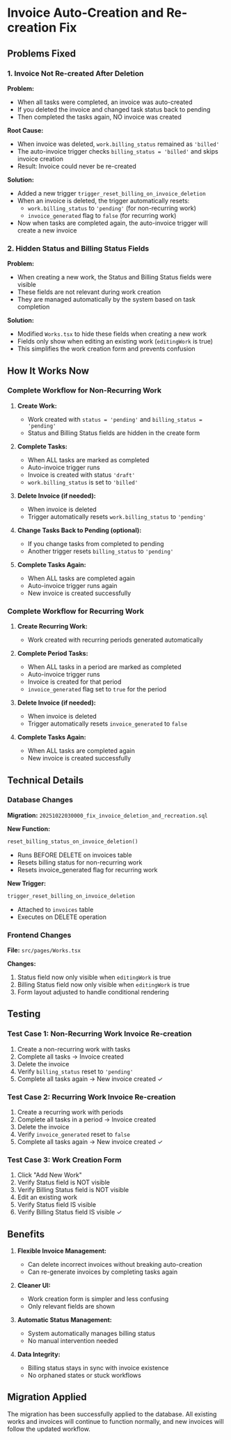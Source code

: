 # Invoice Auto-Creation and Re-creation Fix

## Problems Fixed

### 1. Invoice Not Re-created After Deletion
**Problem:**
- When all tasks were completed, an invoice was auto-created
- If you deleted the invoice and changed task status back to pending
- Then completed the tasks again, NO invoice was created

**Root Cause:**
- When invoice was deleted, `work.billing_status` remained as `'billed'`
- The auto-invoice trigger checks `billing_status = 'billed'` and skips invoice creation
- Result: Invoice could never be re-created

**Solution:**
- Added a new trigger `trigger_reset_billing_on_invoice_deletion`
- When an invoice is deleted, the trigger automatically resets:
  - `work.billing_status` to `'pending'` (for non-recurring work)
  - `invoice_generated` flag to `false` (for recurring work)
- Now when tasks are completed again, the auto-invoice trigger will create a new invoice

### 2. Hidden Status and Billing Status Fields
**Problem:**
- When creating a new work, the Status and Billing Status fields were visible
- These fields are not relevant during work creation
- They are managed automatically by the system based on task completion

**Solution:**
- Modified `Works.tsx` to hide these fields when creating a new work
- Fields only show when editing an existing work (`editingWork` is true)
- This simplifies the work creation form and prevents confusion

## How It Works Now

### Complete Workflow for Non-Recurring Work

1. **Create Work:**
   - Work created with `status = 'pending'` and `billing_status = 'pending'`
   - Status and Billing Status fields are hidden in the create form

2. **Complete Tasks:**
   - When ALL tasks are marked as completed
   - Auto-invoice trigger runs
   - Invoice is created with status `'draft'`
   - `work.billing_status` is set to `'billed'`

3. **Delete Invoice (if needed):**
   - When invoice is deleted
   - Trigger automatically resets `work.billing_status` to `'pending'`

4. **Change Tasks Back to Pending (optional):**
   - If you change tasks from completed to pending
   - Another trigger resets `billing_status` to `'pending'`

5. **Complete Tasks Again:**
   - When ALL tasks are completed again
   - Auto-invoice trigger runs again
   - New invoice is created successfully

### Complete Workflow for Recurring Work

1. **Create Recurring Work:**
   - Work created with recurring periods generated automatically

2. **Complete Period Tasks:**
   - When ALL tasks in a period are marked as completed
   - Auto-invoice trigger runs
   - Invoice is created for that period
   - `invoice_generated` flag set to `true` for the period

3. **Delete Invoice (if needed):**
   - When invoice is deleted
   - Trigger automatically resets `invoice_generated` to `false`

4. **Complete Tasks Again:**
   - When ALL tasks are completed again
   - New invoice is created successfully

## Technical Details

### Database Changes

**Migration:** `20251022030000_fix_invoice_deletion_and_recreation.sql`

**New Function:**
```sql
reset_billing_status_on_invoice_deletion()
```
- Runs BEFORE DELETE on invoices table
- Resets billing status for non-recurring work
- Resets invoice_generated flag for recurring work

**New Trigger:**
```sql
trigger_reset_billing_on_invoice_deletion
```
- Attached to `invoices` table
- Executes on DELETE operation

### Frontend Changes

**File:** `src/pages/Works.tsx`

**Changes:**
1. Status field now only visible when `editingWork` is true
2. Billing Status field now only visible when `editingWork` is true
3. Form layout adjusted to handle conditional rendering

## Testing

### Test Case 1: Non-Recurring Work Invoice Re-creation
1. Create a non-recurring work with tasks
2. Complete all tasks → Invoice created
3. Delete the invoice
4. Verify `billing_status` reset to `'pending'`
5. Complete all tasks again → New invoice created ✓

### Test Case 2: Recurring Work Invoice Re-creation
1. Create a recurring work with periods
2. Complete all tasks in a period → Invoice created
3. Delete the invoice
4. Verify `invoice_generated` reset to `false`
5. Complete all tasks again → New invoice created ✓

### Test Case 3: Work Creation Form
1. Click "Add New Work"
2. Verify Status field is NOT visible
3. Verify Billing Status field is NOT visible
4. Edit an existing work
5. Verify Status field IS visible
6. Verify Billing Status field IS visible ✓

## Benefits

1. **Flexible Invoice Management:**
   - Can delete incorrect invoices without breaking auto-creation
   - Can re-generate invoices by completing tasks again

2. **Cleaner UI:**
   - Work creation form is simpler and less confusing
   - Only relevant fields are shown

3. **Automatic Status Management:**
   - System automatically manages billing status
   - No manual intervention needed

4. **Data Integrity:**
   - Billing status stays in sync with invoice existence
   - No orphaned states or stuck workflows

## Migration Applied

The migration has been successfully applied to the database. All existing works and invoices will continue to function normally, and new invoices will follow the updated workflow.

